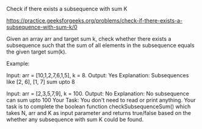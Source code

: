 Check if there exists a subsequence with sum K

https://practice.geeksforgeeks.org/problems/check-if-there-exists-a-subsequence-with-sum-k/0

Given an array arr and target sum k, check whether there exists a subsequence such that the sum of all elements in the subsequence equals the given target sum(k).



Example:


Input:  arr = [10,1,2,7,6,1,5], k = 8.
Output:  Yes
Explanation:  Subsequences like [2, 6], [1, 7] sum upto 8


Input:  arr = [2,3,5,7,9], k = 100. 
Output:  No
Explanation:  No subsequence can sum upto 100
Your Task:
You don't need to read or print anything. Your task is to complete the boolean function checkSubsequenceSum() which takes N, arr and K as input parameter and returns true/false based on the whether any subsequence with sum K could be found.

